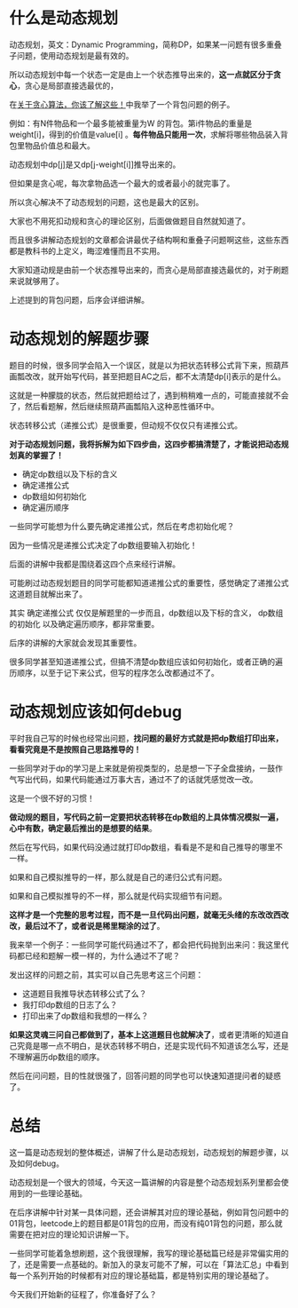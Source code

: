 # 什么是动态规划

动态规划，英文：Dynamic Programming，简称DP，如果某一问题有很多重叠子问题，使用动态规划是最有效的。

所以动态规划中每一个状态一定是由上一个状态推导出来的，**这一点就区分于贪心**，贪心是局部直接选最优的，

在[关于贪心算法，你该了解这些！](https://mp.weixin.qq.com/s/O935TaoHE9Eexwe_vSbRAg)中我举了一个背包问题的例子。

例如：有N件物品和一个最多能被重量为W 的背包。第i件物品的重量是weight[i]，得到的价值是value[i] 。**每件物品只能用一次**，求解将哪些物品装入背包里物品价值总和最大。

动态规划中dp[j]是又dp[j-weight[i]]推导出来的。

但如果是贪心呢，每次拿物品选一个最大的或者最小的就完事了。

所以贪心解决不了动态规划的问题，这也是最大的区别。

大家也不用死扣动规和贪心的理论区别，后面做做题目自然就知道了。

而且很多讲解动态规划的文章都会讲最优子结构啊和重叠子问题啊这些，这些东西都是教科书的上定义，晦涩难懂而且不实用。

大家知道动规是由前一个状态推导出来的，而贪心是局部直接选最优的，对于刷题来说就够用了。

上述提到的背包问题，后序会详细讲解。

# 动态规划的解题步骤

题目的时候，很多同学会陷入一个误区，就是以为把状态转移公式背下来，照葫芦画瓢改改，就开始写代码，甚至把题目AC之后，都不太清楚dp[i]表示的是什么。

这就是一种朦胧的状态，然后就把题给过了，遇到稍稍难一点的，可能直接就不会了，然后看题解，然后继续照葫芦画瓢陷入这种恶性循环中。 

状态转移公式（递推公式）是很重要，但动规不仅仅只有递推公式。

**对于动态规划问题，我将拆解为如下四步曲，这四步都搞清楚了，才能说把动态规划真的掌握了！**

* 确定dp数组以及下标的含义
* 确定递推公式
* dp数组如何初始化
* 确定遍历顺序

一些同学可能想为什么要先确定递推公式，然后在考虑初始化呢？

因为一些情况是递推公式决定了dp数组要输入初始化！

后面的讲解中我都是围绕着这四个点来经行讲解。

可能刷过动态规划题目的同学可能都知道递推公式的重要性，感觉确定了递推公式这道题目就解出来了。

其实 确定递推公式 仅仅是解题里的一步而且，dp数组以及下标的含义， dp数组的初始化 以及确定遍历顺序，都非常重要。

后序的讲解的大家就会发现其重要性。

很多同学甚至知道递推公式，但搞不清楚dp数组应该如何初始化，或者正确的遍历顺序，以至于记下来公式，但写的程序怎么改都通过不了。

# 动态规划应该如何debug 

平时我自己写的时候也经常出问题，**找问题的最好方式就是把dp数组打印出来，看看究竟是不是按照自己思路推导的！** 

一些同学对于dp的学习是上来就是俯视类型的，总是想一下子全盘接纳，一鼓作气写出代码，如果代码能通过万事大吉，通过不了的话就凭感觉改一改。

这是一个很不好的习惯！

**做动规的题目，写代码之前一定要把状态转移在dp数组的上具体情况模拟一遍，心中有数，确定最后推出的是想要的结果**。

然后在写代码，如果代码没通过就打印dp数组，看看是不是和自己推导的哪里不一样。

如果和自己模拟推导的一样，那么就是自己的递归公式有问题。

如果和自己模拟推导的不一样，那么就是代码实现细节有问题。

**这样才是一个完整的思考过程，而不是一旦代码出问题，就毫无头绪的东改改西改改，最后过不了，或者说是稀里糊涂的过了**。

我来举一个例子：一些同学可能代码通过不了，都会把代码抛到出来问：我这里代码都已经和题解一模一样的，为什么通过不了呢？

发出这样的问题之前，其实可以自己先思考这三个问题：

* 这道题目我推导状态转移公式了么？ 
* 我打印dp数组的日志了么？ 
* 打印出来了dp数组和我想的一样么？

**如果这灵魂三问自己都做到了，基本上这道题目也就解决了**，或者更清晰的知道自己究竟是哪一点不明白，是状态转移不明白，还是实现代码不知道该怎么写，还是不理解遍历dp数组的顺序。

然后在问问题，目的性就很强了，回答问题的同学也可以快速知道提问者的疑惑了。


# 总结 

这一篇是动态规划的整体概述，讲解了什么是动态规划，动态规划的解题步骤，以及如何debug。

动态规划是一个很大的领域，今天这一篇讲解的内容是整个动态规划系列里都会使用到的一些理论基础。

在后序讲解中针对某一具体问题，还会讲解其对应的理论基础，例如背包问题中的01背包，leetcode上的题目都是01背包的应用，而没有纯01背包的问题，那么就需要在把对应的理论知识讲解一下。

一些同学可能着急想刷题，这个我很理解，我写的理论基础篇已经是非常偏实用的了，还是需要一点基础的。新加入的录友可能不了解，可以在「算法汇总」中看到每一个系列开始的时候都有对应的理论基础篇，都是特别实用的理论基础了。

今天我们开始新的征程了，你准备好了么？ 





